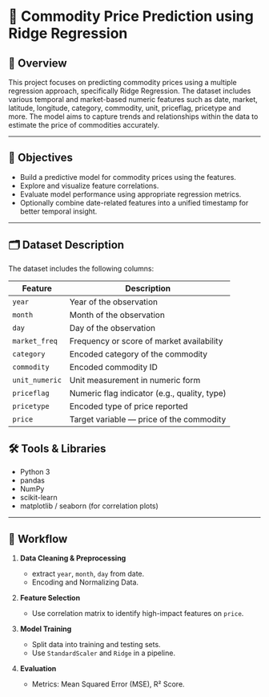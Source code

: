 # 🛒 Commodity Price Prediction using Ridge Regression

## 📌 Overview

This project focuses on predicting commodity prices using a multiple regression approach, specifically Ridge Regression. The dataset includes various temporal and market-based numeric features such as date, market, latitude, longitude,	category,	commodity, unit, priceflag,	pricetype and more. The model aims to capture trends and relationships within the data to estimate the price of commodities accurately.

---

## 🧠 Objectives

- Build a predictive model for commodity prices using the features.
- Explore and visualize feature correlations.
- Evaluate model performance using appropriate regression metrics.
- Optionally combine date-related features into a unified timestamp for better temporal insight.

---

## 🗂 Dataset Description

The dataset includes the following columns:

| Feature        | Description                                  |
|----------------|----------------------------------------------|
| `year`         | Year of the observation                      |
| `month`        | Month of the observation                     |
| `day`          | Day of the observation                       |
| `market_freq`  | Frequency or score of market availability    |
| `category`     | Encoded category of the commodity            |
| `commodity`    | Encoded commodity ID                         |
| `unit_numeric` | Unit measurement in numeric form             |
| `priceflag`    | Numeric flag indicator (e.g., quality, type) |
| `pricetype`    | Encoded type of price reported               |
| `price`        | Target variable — price of the commodity     |


## 🛠️ Tools & Libraries

- Python 3
- pandas
- NumPy
- scikit-learn
- matplotlib / seaborn (for correlation plots)

---

## 🔁 Workflow

1. **Data Cleaning & Preprocessing**
   - extract `year`, `month`, `day` from  date.
   - Encoding and Normalizing Data.

2. **Feature Selection**
   - Use correlation matrix to identify high-impact features on `price`.

3. **Model Training**
   - Split data into training and testing sets.
   - Use `StandardScaler` and `Ridge` in a pipeline.

4. **Evaluation**
   - Metrics: Mean Squared Error (MSE), R² Score.
